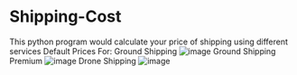 # Shipping-Cost
This python program would calculate your price of shipping using different services
Default Prices For:
Ground Shipping
![image](https://user-images.githubusercontent.com/63300740/177852993-983d3d50-e96d-46a2-a9cb-3c98e06405af.png)
Ground Shipping Premium
![image](https://user-images.githubusercontent.com/63300740/177853097-e46b60b6-46f0-4428-ac33-1bedc9fa47ce.png)
Drone Shipping
![image](https://user-images.githubusercontent.com/63300740/177853120-744dd17f-9563-4269-8bca-77502b40c628.png)
